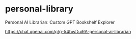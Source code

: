 # personal-library
Personal AI Librarian:  Custom GPT Bookshelf Explorer 

https://chat.openai.com/g/g-54hwDuiRA-personal-ai-librarian
